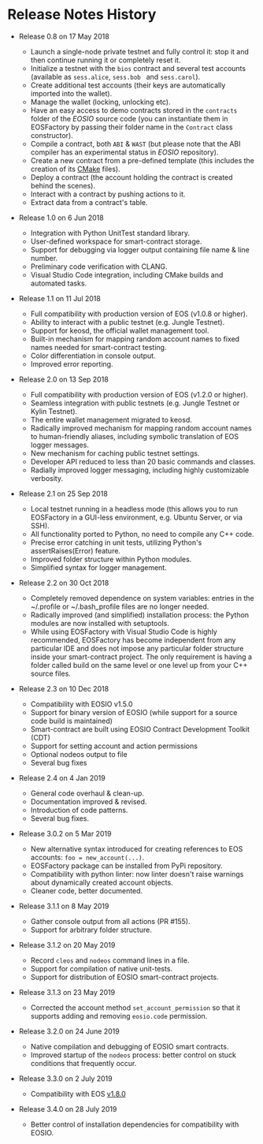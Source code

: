 # Release Notes History

* Release 0.8 on 17 May 2018

    * Launch a single-node private testnet and fully control it: stop it and then continue running it or completely reset it.
    * Initialize a testnet with the `bios` contract and several test accounts (available as `sess.alice`, `sess.bob ` and `sess.carol`).
    * Create additional test accounts (their keys are automatically imported into the wallet).
    * Manage the wallet (locking, unlocking etc).
    * Have an easy access to demo contracts stored in the `contracts` folder of the *EOSIO* source code (you can instantiate them in EOSFactory by passing their folder name in the `Contract` class constructor).
    * Compile a contract, both `ABI` & `WAST` (but please note that the ABI compiler has an experimental status in *EOSIO* repository).
    * Create a new contract from a pre-defined template (this includes the creation of its [CMake](https://cmake.org/) files).
    * Deploy a contract (the account holding the contract is created behind the scenes).
    * Interact with a contract by pushing actions to it.
    * Extract data from a contract's table.

* Release 1.0 on 6 Jun 2018

    * Integration with Python UnitTest standard library.
    * User-defined workspace for smart-contract storage.
    * Support for debugging via logger output containing file name & line number.
    * Preliminary code verification with CLANG.
    * Visual Studio Code integration, including CMake builds and automated tasks.

* Release 1.1 on 11 Jul 2018

    * Full compatibility with production version of EOS (v1.0.8 or higher).
    * Ability to interact with a public testnet (e.g. Jungle Testnet).
    * Support for keosd, the official wallet management tool.
    * Built-in mechanism for mapping random account names to fixed names needed for smart-contract testing.
    * Color differentiation in console output.
    * Improved error reporting.

* Release 2.0 on 13 Sep 2018

    * Full compatibility with production version of EOS (v1.2.0 or higher).
    * Seamless integration with public testnets (e.g. Jungle Testnet or Kylin Testnet).
    * The entire wallet management migrated to keosd.
    * Radically improved mechanism for mapping random account names to human-friendly aliases, including symbolic translation of EOS logger messages.
    * New mechanism for caching public testnet settings.
    * Developer API reduced to less than 20 basic commands and classes.
    * Radially improved logger messaging, including highly customizable verbosity.

* Release 2.1 on 25 Sep 2018

    * Local testnet running in a headless mode (this allows you to run EOSFactory in a GUI-less environment, e.g. Ubuntu Server, or via SSH).
    * All functionality ported to Python, no need to compile any C++ code.
    * Precise error catching in unit tests, utilizing Python's assertRaises(Error) feature.
    * Improved folder structure within Python modules.
    * Simplified syntax for logger management.

* Release 2.2 on 30 Oct 2018

    * Completely removed dependence on system variables: entries in the ~/.profile or ~/.bash_profile files are no longer needed.
    * Radically improved (and simplified) installation process: the Python modules are now installed with setuptools.
    * While using EOSFactory with Visual Studio Code is highly recommended, EOSFactory has become independent from any particular IDE and does not impose any particular folder structure inside your smart-contract project. The only requirement is having a folder called build on the same level or one level up from your C++ source files.

* Release 2.3 on 10 Dec 2018

    * Compatibility with EOSIO v1.5.0
    * Support for binary version of EOSIO (while support for a source code build is maintained)
    * Smart-contract are built using EOSIO Contract Development Toolkit (CDT)
    * Support for setting account and action permissions
    * Optional nodeos output to file
    * Several bug fixes

* Release 2.4 on 4 Jan 2019

    * General code overhaul & clean-up.
    * Documentation improved & revised.
    * Introduction of code patterns.
    * Several bug fixes.


* Release 3.0.2 on 5 Mar 2019

    * New alternative syntax introduced for creating references to EOS accounts: `foo = new_account(...)`.
    * EOSFactory package can be installed from PyPi repository.
    * Compatibility with python linter: now linter doesn't raise warnings about dynamically created account objects.
    * Cleaner code, better documented.

* Release 3.1.1 on 8 May 2019

    * Gather console output from all actions (PR #155).
    * Support for arbitrary folder structure.

* Release 3.1.2 on 20 May 2019

    * Record `cleos` and `nodeos` command lines in a file.
    * Support for compilation of native unit-tests.
    * Support for distribution of EOSIO smart-contract projects.

* Release 3.1.3 on 23 May 2019
    * Corrected the account method `set_account_permission` so that it supports adding and removing `eosio.code` permission.

* Release 3.2.0 on 24 June 2019
    * Native compilation and debugging of EOSIO smart contracts.
    * Improved startup of the `nodeos` process: better control on stuck conditions that frequently occur.

* Release 3.3.0 on 2 July 2019
    * Compatibility with EOS [v1.8.0](https://github.com/EOSIO/eos/releases/tag/v1.8.0)

* Release 3.4.0 on 28 July 2019
    * Better control of installation dependencies for compatibility with EOSIO.